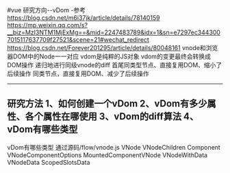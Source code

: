 #vue 研究方向--vDom
-参考
https://blog.csdn.net/m6i37jk/article/details/78140159
https://mp.weixin.qq.com/s?__biz=MzI3NTM1MjExMg==&mid=2247483789&idx=1&sn=e7297ec3443007015117637709f27521&scene=21#wechat_redirect
https://blog.csdn.net/Forever201295/article/details/80048161
vnode和浏览器DOM中的Node一一对应
vdom是纯粹的JS对象
vdom的变更最终会转换成DOM操作
递归地进行同级vnode的diff
首尾同类型节点、直接复用DOM、缩小了后续操作
同类节点，直接复用DOM、减少了后续操作

---------------------------------------------
研究方法
1、如何创建一个vDom
2、vDom有多少属性、各个属性在哪使用
3、vDom的diff算法
4、vDom有哪些类型
-----------------------------
vDom有哪些类型
通过源码/flow/vnode.js
VNode
VNodeChildren
Component
VNodeComponentOptions
MountedComponentVNode
VNodeWithData
VNodeData
ScopedSlotsData
